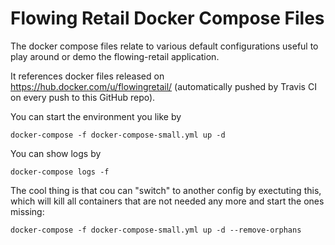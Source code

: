 # Flowing Retail Docker Compose Files

The docker compose files relate to various default configurations useful to play around or demo the flowing-retail application. 

It references docker files released on https://hub.docker.com/u/flowingretail/ (automatically pushed by Travis CI on every push to this GitHub repo).

You can start the environment you like by

```
docker-compose -f docker-compose-small.yml up -d
```

You can show logs by

```
docker-compose logs -f
```

The cool thing is that cou can "switch" to another config by exectuting this, which will kill all containers that are not needed any more and start the ones missing:

```
docker-compose -f docker-compose-small.yml up -d --remove-orphans
```



